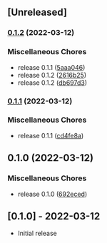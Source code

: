 ## [Unreleased]

### [0.1.2](https://github.com/invalidusrname/mm-simple_version/compare/v0.1.1...v0.1.2) (2022-03-12)


### Miscellaneous Chores

* release 0.1.1 ([5aaa046](https://github.com/invalidusrname/mm-simple_version/commit/5aaa0466964fecc5d2954ea08139d5ef722b1ddf))
* release 0.1.2 ([2616b25](https://github.com/invalidusrname/mm-simple_version/commit/2616b25c2e1fbcc00e7d4d1fabbcada280141f37))
* release 0.1.2 ([db697d3](https://github.com/invalidusrname/mm-simple_version/commit/db697d38c007156efe40dd3ea57f625d8c5ea5d0))

### [0.1.1](https://github.com/invalidusrname/mm-simple_version/compare/v0.1.0...v0.1.1) (2022-03-12)


### Miscellaneous Chores

* release 0.1.1 ([cd4fe8a](https://github.com/invalidusrname/mm-simple_version/commit/cd4fe8a78f94a13d82cbd0a6599a81583b4f3894))

## 0.1.0 (2022-03-12)


### Miscellaneous Chores

* release 0.1.0 ([692eced](https://github.com/invalidusrname/mm-simple_version/commit/692eced4f13f48c7570ee82b952836d9748f594e))

## [0.1.0] - 2022-03-12

- Initial release
